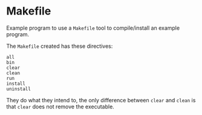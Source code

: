 # Makefile

Example program to use a `Makefile` tool to compile/install an example program.

The `Makefile` created has these directives:

	all
	bin
	clear
	clean
	run
	install
	uninstall

They do what they intend to, the only difference between `clear` and `clean` is
that `clear` does not remove the executable.
